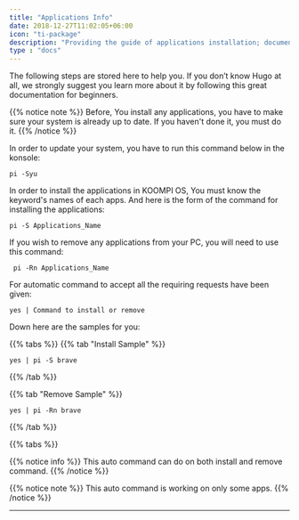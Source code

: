 ```yaml
---
title: "Applications Info"
date: 2018-12-27T11:02:05+06:00
icon: "ti-package"
description: "Providing the guide of applications installation; documents, images, and videos."
type : "docs"
---
```

 The following steps are stored here to help you. If you don’t know Hugo at all, we strongly suggest you learn more about it by following this great documentation for beginners.

{{% notice note %}}
 Before, You install any applications, you have to make sure your system is already up to date. If you haven't done it, you must do it.
{{% /notice %}}

In order to update your system, you have to run this command below in the konsole:
```
pi -Syu
```

In order to install the applications in KOOMPI OS, You must know the keyword's names of each apps. And here is the form of the command for installing the applications:
```
pi -S Applications_Name
```
If you wish to remove any applications from your PC, you will need to use this command:
```
 pi -Rn Applications_Name
```
For automatic command to accept all the requiring requests have been given:
```
yes | Command to install or remove
```
Down here are the samples for you:

{{% tabs %}}
  {{% tab "Install Sample" %}}
   ```
   yes | pi -S brave
   ```
  {{% /tab %}}

  {{% tab "Remove Sample" %}}
  ```
  yes | pi -Rn brave
  ```
  {{% /tab %}}

{{% tabs %}}

{{% notice info %}}
This auto command can do on both install and remove command.
{{% /notice %}}

{{% notice note %}}
This auto command is working on only some apps.
{{% /notice %}}

---